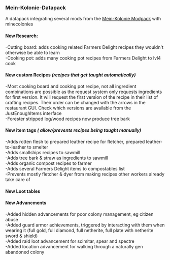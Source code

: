 ### Mein-Kolonie-Datapack
A datapack integrating several mods from the [Mein-Kolonie Modpack](https://www.curseforge.com/minecraft/modpacks/mein-kolonie) with minecolonies

#### New Research:
  -Cutting board: adds cooking related Farmers Delight recipes they wouldn't otherwise be able to learn  
  -Cooking pot: adds many cooking pot recipes from Farmers Delight to lvl4 cook   
    
#### New custom Recipes   *(recipes that get taught automatically)* 
  -Most cooking board and cooking pot recipe, not all ingredient combinations are possible as the request system only requests ingredients for first version. It will request the first version of the recipe in their list of crafting recipes. Their order can be changed with the arrows in the restaurant GUI. Check which versions are available from the JustEnoughItems interface  
  -Forester stripped log/wood recipes now produce tree bark  
    
#### New item tags   *( allow/prevents recipes being taught manually)* 
  -Adds rotten flesh to prepared leather recipe for fletcher, prepared leather-to-leather to smelter  
  -Adds smallships recipes to sawmill  
  -Adds tree bark & straw as ingredients to sawmill  
  -Adds organic compost recipes to farmer  
  -Adds several Farmers Delight items to compostables list  
  -Prevents mostly fletcher & dyer from making recipes other workers already take care of  

#### New Loot tables


#### New Advancments
-Added hidden advancements for poor colony management, eg citizen abuse  
-Added guard armor achievements, triggered by interacting with them when wearing it (full gold, full diamond, full netherite, full plate with netherite sword & shield)  
-Added raid loot advancement for scimitar, spear and spectre  
-Added location advancement for walking through a naturally gen abandoned colony  
